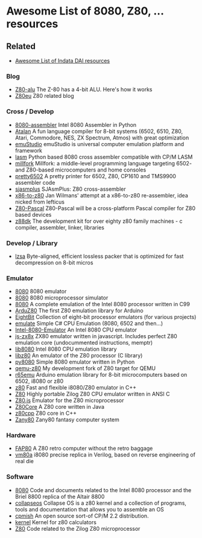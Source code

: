 # Awesome List of 8080, Z80, ...  resources

## Related
* [Awesome List of Indata DAI resources](DAI.md)

### Blog
*  [Z80-alu](http://www.righto.com/2013/09/the-z-80-has-4-bit-alu-heres-how-it.html) The Z-80 has a 4-bit ALU. Here's how it works
*  [Z80eu](http://www.z80.eu/blog/) Z80 related blog
### Cross / Develop
*  [8080-assembler](https://github.com/gt-retro-computing/8080-assembler) Intel 8080 Assembler in Python
*  [Atalan](https://github.com/ssuukk/Atalan) A fun language compiler for 8-bit systems (6502, 6510, Z80, Atari, Commodore, NES, ZX Spectrum, Atmos) with great optimization
*  [emuStudio](https://github.com/vbmacher/emuStudio) emuStudio is universal computer emulation platform and framework
*  [lasm](https://github.com/FozzTexx/lasm) Python based 8080 cross assembler compatible with CP/M LASM
*  [millfork](https://github.com/KarolS/millfork) Millfork: a middle-level programming language targeting 6502- and Z80-based microcomputers and home consoles
*  [pretty6502](https://github.com/nanochess/pretty6502) A pretty printer for 6502, Z80, CP1610 and TMS9900 assembler code
*  [sjasmplus](https://github.com/sjasmplus/sjasmplus) SJAsmPlus: Z80 cross-assembler
*  [x86-to-z80](https://github.com/janwilmans/x86-to-z80) Jan Wilmans' attempt at a x86-to-z80 re-assembler, idea nicked from lefticus
*  [Z80-Pascal](https://sourceforge.net/projects/z80-pascal/) Z80-Pascal will be a cross-platform Pascal compiler for Z80 based devices
*  [z88dk](https://github.com/z88dk/z88dk) The development kit for over eighty z80 family machines - c compiler, assembler, linker, libraries
### Develop / Library
*  [lzsa](https://github.com/emmanuel-marty/lzsa) Byte-aligned, efficient lossless packer that is optimized for fast decompression on 8-bit micros
### Emulator
*  [8080](https://github.com/c945/8080) 8080 emulator
*  [8080](https://github.com/martinstraus/8080) 8080 microprocessor simulator
*  [8080](https://github.com/superzazu/8080) A complete emulation of the Intel 8080 processor written in C99
*  [ArduZ80](https://github.com/MohammedRashad/ArduZ80) The first Z80 emulation library for Arduino
*  [EightBit](https://github.com/MoleskiCoder/EightBit) Collection of eight-bit processor emulators (for various projects)
*  [emulate](https://github.com/crankery/emulate) Simple C# CPU Emulation (8080, 6502 and then...)
*  [Intel-8080-Emulator](https://github.com/TheLocust3/Intel-8080-Emulator) An Intel 8080 CPU emulator
*  [js-zx8x](https://github.com/restorer/js-zx8x) ZX80 emulator written in javascript. Includes perfect Z80 emulation core (undocummented instructions, memptr)
*  [lib8080](https://github.com/GunshipPenguin/lib8080) Intel 8080 CPU emulation library
*  [libz80](https://github.com/ggambetta/libz80) An emulator of the Z80 processor (C library)
*  [py8080](https://github.com/matthewmpalen/py8080) Simple 8080 emulator written in Python
*  [qemu-z80](https://github.com/legumbre/qemu-z80) My development fork of Z80 target for QEMU
*  [r65emu](https://github.com/jscrane/r65emu) Arduino emulation library for 8-bit microcomputers based on 6502, i8080 or z80
*  [z80](https://github.com/kosarev/z80) Fast and flexible i8080/Z80 emulator in C++
*  [Z80](https://github.com/redcode/Z80) Highly portable Zilog Z80 CPU emulator written in ANSI C
*  [Z80.js](https://github.com/DrGoldfire/Z80.js) Emulator for the Z80 microprocessor
*  [Z80Core](https://github.com/jsanchezv/Z80Core) A Z80 core written in Java
*  [z80cpp](https://github.com/jsanchezv/z80cpp) Z80 core in C++
*  [Zany80](https://github.com/Zany80/Zany80) Zany80 fantasy computer system
### Hardware
*  [FAP80](https://github.com/dekuNukem/FAP80) A Z80 retro computer without the retro baggage
*  [vm80a](https://github.com/1801BM1/vm80a) i8080 precise replica in Verilog, based on reverse engineering of real die
### Software
*  [8080](https://github.com/jefftranter/8080) Code and documents related to the Intel 8080 processor and the Briel 8800 replica of the Altair 8800
*  [collapseos](https://github.com/hsoft/collapseos) Collapse OS is a z80 kernel and a collection of programs, tools and documentation that allows you to assemble an OS
*  [cpmish](https://github.com/davidgiven/cpmish) An open source sort-of CP/M 2.2 distribution.
*  [kernel](https://github.com/KnightOS/kernel) Kernel for z80 calculators
*  [Z80](https://github.com/jefftranter/Z80) Code related to the Zilog Z80 microprocessor
